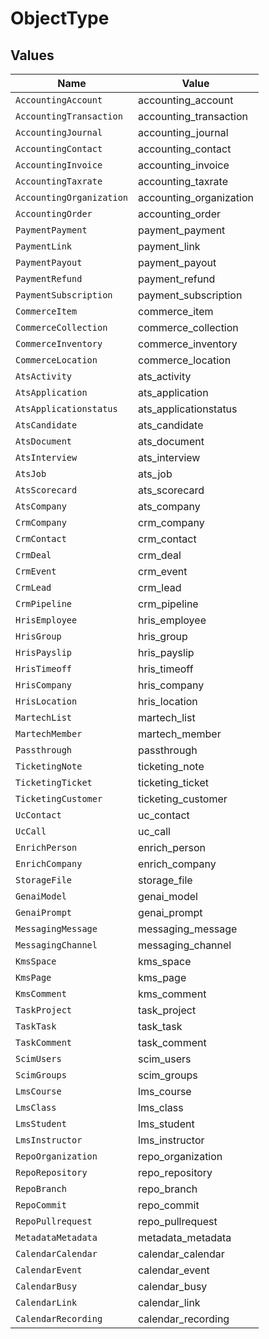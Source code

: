 # ObjectType


## Values

| Name                     | Value                    |
| ------------------------ | ------------------------ |
| `AccountingAccount`      | accounting_account       |
| `AccountingTransaction`  | accounting_transaction   |
| `AccountingJournal`      | accounting_journal       |
| `AccountingContact`      | accounting_contact       |
| `AccountingInvoice`      | accounting_invoice       |
| `AccountingTaxrate`      | accounting_taxrate       |
| `AccountingOrganization` | accounting_organization  |
| `AccountingOrder`        | accounting_order         |
| `PaymentPayment`         | payment_payment          |
| `PaymentLink`            | payment_link             |
| `PaymentPayout`          | payment_payout           |
| `PaymentRefund`          | payment_refund           |
| `PaymentSubscription`    | payment_subscription     |
| `CommerceItem`           | commerce_item            |
| `CommerceCollection`     | commerce_collection      |
| `CommerceInventory`      | commerce_inventory       |
| `CommerceLocation`       | commerce_location        |
| `AtsActivity`            | ats_activity             |
| `AtsApplication`         | ats_application          |
| `AtsApplicationstatus`   | ats_applicationstatus    |
| `AtsCandidate`           | ats_candidate            |
| `AtsDocument`            | ats_document             |
| `AtsInterview`           | ats_interview            |
| `AtsJob`                 | ats_job                  |
| `AtsScorecard`           | ats_scorecard            |
| `AtsCompany`             | ats_company              |
| `CrmCompany`             | crm_company              |
| `CrmContact`             | crm_contact              |
| `CrmDeal`                | crm_deal                 |
| `CrmEvent`               | crm_event                |
| `CrmLead`                | crm_lead                 |
| `CrmPipeline`            | crm_pipeline             |
| `HrisEmployee`           | hris_employee            |
| `HrisGroup`              | hris_group               |
| `HrisPayslip`            | hris_payslip             |
| `HrisTimeoff`            | hris_timeoff             |
| `HrisCompany`            | hris_company             |
| `HrisLocation`           | hris_location            |
| `MartechList`            | martech_list             |
| `MartechMember`          | martech_member           |
| `Passthrough`            | passthrough              |
| `TicketingNote`          | ticketing_note           |
| `TicketingTicket`        | ticketing_ticket         |
| `TicketingCustomer`      | ticketing_customer       |
| `UcContact`              | uc_contact               |
| `UcCall`                 | uc_call                  |
| `EnrichPerson`           | enrich_person            |
| `EnrichCompany`          | enrich_company           |
| `StorageFile`            | storage_file             |
| `GenaiModel`             | genai_model              |
| `GenaiPrompt`            | genai_prompt             |
| `MessagingMessage`       | messaging_message        |
| `MessagingChannel`       | messaging_channel        |
| `KmsSpace`               | kms_space                |
| `KmsPage`                | kms_page                 |
| `KmsComment`             | kms_comment              |
| `TaskProject`            | task_project             |
| `TaskTask`               | task_task                |
| `TaskComment`            | task_comment             |
| `ScimUsers`              | scim_users               |
| `ScimGroups`             | scim_groups              |
| `LmsCourse`              | lms_course               |
| `LmsClass`               | lms_class                |
| `LmsStudent`             | lms_student              |
| `LmsInstructor`          | lms_instructor           |
| `RepoOrganization`       | repo_organization        |
| `RepoRepository`         | repo_repository          |
| `RepoBranch`             | repo_branch              |
| `RepoCommit`             | repo_commit              |
| `RepoPullrequest`        | repo_pullrequest         |
| `MetadataMetadata`       | metadata_metadata        |
| `CalendarCalendar`       | calendar_calendar        |
| `CalendarEvent`          | calendar_event           |
| `CalendarBusy`           | calendar_busy            |
| `CalendarLink`           | calendar_link            |
| `CalendarRecording`      | calendar_recording       |
